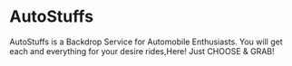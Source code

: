 # AutoStuffs
AutoStuffs is a Backdrop Service for Automobile Enthusiasts. You will get each and everything for your desire rides,Here! Just CHOOSE &amp; GRAB!
